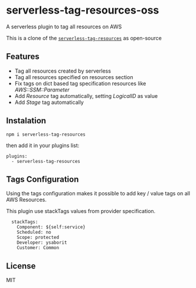 # serverless-tag-resources-oss
A serverless plugin to tag all resources on AWS

This is a clone of the [`serverless-tag-resources`](https://www.npmjs.com/package/serverless-tag-resources) as open-source

## Features
 * Tag all resources created by serverless
 * Tag all resources specified on resources section
 * Fix tags on dict based tag specification resources like *AWS::SSM::Parameter*
 * Add *Resource* tag automatically, setting *LogicalID* as value
 * Add *Stage* tag automatically

## Instalation

```
npm i serverless-tag-resources
```

then add it in your plugins list:

```
plugins:
  - serverless-tag-resources
  ```

## Tags Configuration

Using the tags configuration makes it possible to add key / value tags on all AWS Resources.

This plugin use stackTags values from provider specification.

```
  stackTags:
    Component: ${self:service}
    Scheduled: no
    Scope: protected
    Developer: ysaborit
    Customer: Common
```

## License
MIT
